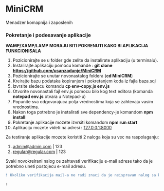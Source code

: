 # MiniCRM
Menadzer komapnija i zaposlenih

<h3>Pokretanje i podesavanje aplikacije</h3>

**WAMP/XAMP/LAMP MORAJU BITI POKRENUTI KAKO BI APLIKACIJA FUNKCIONISALA**
1. Pozicionirajte se u folder gde zelite da instalirate aplikaciju (u terminalu).
2. Instalirajte aplikaciju pomocu komande : <strong>git clone https://github.com/usanzadunje/MiniCRM</strong>
3. Pozicionirajte se unutar novonastalog foldera (<strong>cd MiniCRM</strong>)
4. Kreirajte bazu podataka kopiranjem i pokretanjem koda iz fajla baza.sql
5. Izvrsite sledecu komandu <strong>cp env-copy.js env.js</strong>
6. Otvorite novonastali fajl env.js pomocu bilo kog text editora (komanda <strong>notepad env.js</strong> otvara u Notepad-u)
7. Popunite sva odgovarajuca polja vrednostima koja se zahtevaju vasim vrednostima.
8. Nakon toga potrebno je instalirati sve dependency-je komandom <strong>npm install</strong>
9. Pokretanje aplikacije mozete izvrsiti komandom <strong>npm run start</strong>
10. Aplikaciju mozete videti na adresi : <a href="http://127.0.0.1:8000">127.0.0.1:8000</a>

Za testiranje aplikacije mozete koristiti 2 naloga koja su vec na raspolaganju:
1. admin@admin.com | 123
2. regular@regular.com | 123

Svaki novokreirani nalog ce zahtevati verifikaciju e-mail adrese tako da je potrebno uneti postojecu e-mail adresu.

```diff
! Ukoliko verifikacija mail-a ne radi znaci da je neispravan nalog sa koga se salje mail, mozete koristiti moj koji sam postavio u fajlu gde se nalazi link do git repozitorijuma na DropBox-u
```
! 
